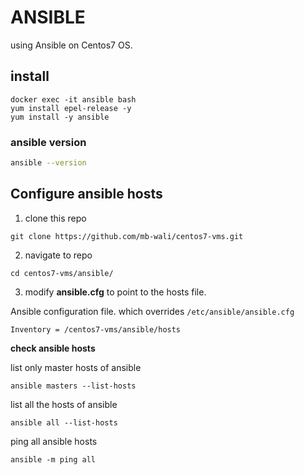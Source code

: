 
# ANSIBLE
using Ansible on Centos7 OS.

## install

```shell
docker exec -it ansible bash
yum install epel-release -y
yum install -y ansible
```

### ansible version
```bash
ansible --version
```

## Configure ansible hosts

1. clone this repo

```git
git clone https://github.com/mb-wali/centos7-vms.git
```

2. navigate to repo

```shell
cd centos7-vms/ansible/
```

3. modify **ansible.cfg** to point to the hosts file.

Ansible configuration file.
which overrides `/etc/ansible/ansible.cfg`

```
Inventory = /centos7-vms/ansible/hosts
```

**check ansible hosts**

list only master hosts of ansible
```shell
ansible masters --list-hosts
```

list all the hosts of ansible
```shell
ansible all --list-hosts
```

ping all ansible hosts
```shell
ansible -m ping all
```
